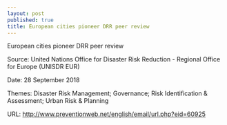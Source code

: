 ```yaml
---
layout: post
published: true
title: European cities pioneer DRR peer review
---
```

European cities pioneer DRR peer review

Source: United Nations Office for Disaster Risk Reduction - Regional Office for Europe (UNISDR EUR)

Date: 28 September 2018

Themes: Disaster Risk Management; Governance; Risk Identification & Assessment; Urban Risk & Planning

URL: http://www.preventionweb.net/english/email/url.php?eid=60925
